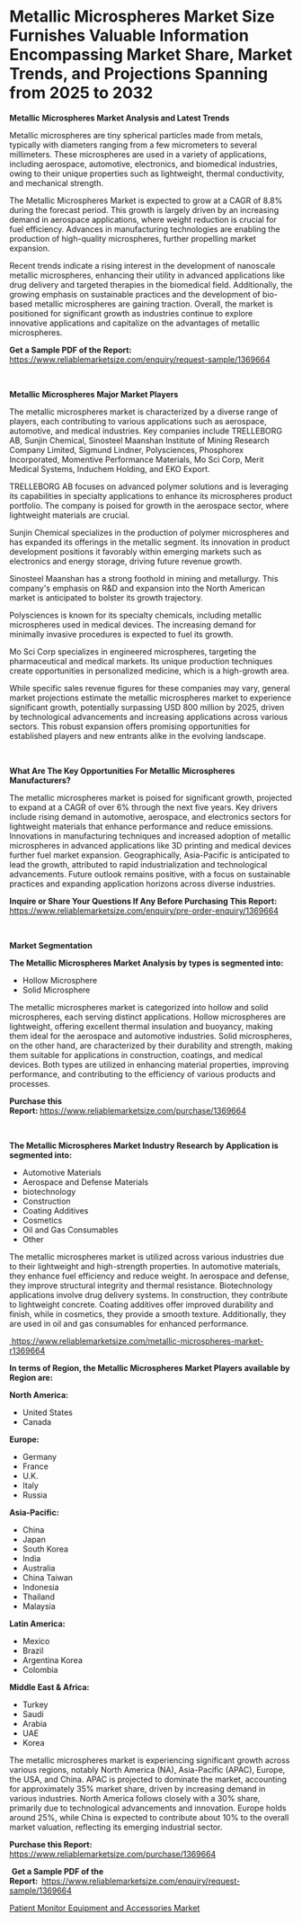<p><h1>Metallic Microspheres Market Size Furnishes Valuable Information Encompassing Market Share, Market Trends, and Projections Spanning from 2025 to 2032</h1></p><p><strong>Metallic Microspheres Market Analysis and Latest Trends</strong></p>
<p><p>Metallic microspheres are tiny spherical particles made from metals, typically with diameters ranging from a few micrometers to several millimeters. These microspheres are used in a variety of applications, including aerospace, automotive, electronics, and biomedical industries, owing to their unique properties such as lightweight, thermal conductivity, and mechanical strength. </p><p>The Metallic Microspheres Market is expected to grow at a CAGR of 8.8% during the forecast period. This growth is largely driven by an increasing demand in aerospace applications, where weight reduction is crucial for fuel efficiency. Advances in manufacturing technologies are enabling the production of high-quality microspheres, further propelling market expansion. </p><p>Recent trends indicate a rising interest in the development of nanoscale metallic microspheres, enhancing their utility in advanced applications like drug delivery and targeted therapies in the biomedical field. Additionally, the growing emphasis on sustainable practices and the development of bio-based metallic microspheres are gaining traction. Overall, the market is positioned for significant growth as industries continue to explore innovative applications and capitalize on the advantages of metallic microspheres.</p></p>
<p><strong>Get a Sample PDF of the Report:&nbsp;</strong> <a href="https://www.reliablemarketsize.com/enquiry/request-sample/1369664?utm_campaign=2384&utm_medium=2&utm_source=Github&utm_content=ia&utm_term=22032025&utm_id=metallic-microspheres">https://www.reliablemarketsize.com/enquiry/request-sample/1369664</a></p>
<p>&nbsp;</p>
<p><strong>Metallic Microspheres Major Market Players</strong></p>
<p><p>The metallic microspheres market is characterized by a diverse range of players, each contributing to various applications such as aerospace, automotive, and medical industries. Key companies include TRELLEBORG AB, Sunjin Chemical, Sinosteel Maanshan Institute of Mining Research Company Limited, Sigmund Lindner, Polysciences, Phosphorex Incorporated, Momentive Performance Materials, Mo Sci Corp, Merit Medical Systems, Induchem Holding, and EKO Export.</p><p>TRELLEBORG AB focuses on advanced polymer solutions and is leveraging its capabilities in specialty applications to enhance its microspheres product portfolio. The company is poised for growth in the aerospace sector, where lightweight materials are crucial.</p><p>Sunjin Chemical specializes in the production of polymer microspheres and has expanded its offerings in the metallic segment. Its innovation in product development positions it favorably within emerging markets such as electronics and energy storage, driving future revenue growth.</p><p>Sinosteel Maanshan has a strong foothold in mining and metallurgy. This company's emphasis on R&D and expansion into the North American market is anticipated to bolster its growth trajectory.</p><p>Polysciences is known for its specialty chemicals, including metallic microspheres used in medical devices. The increasing demand for minimally invasive procedures is expected to fuel its growth.</p><p>Mo Sci Corp specializes in engineered microspheres, targeting the pharmaceutical and medical markets. Its unique production techniques create opportunities in personalized medicine, which is a high-growth area.</p><p>While specific sales revenue figures for these companies may vary, general market projections estimate the metallic microspheres market to experience significant growth, potentially surpassing USD 800 million by 2025, driven by technological advancements and increasing applications across various sectors. This robust expansion offers promising opportunities for established players and new entrants alike in the evolving landscape.</p></p>
<p>&nbsp;</p>
<p><strong>What Are The Key Opportunities For Metallic Microspheres Manufacturers?</strong></p>
<p><p>The metallic microspheres market is poised for significant growth, projected to expand at a CAGR of over 6% through the next five years. Key drivers include rising demand in automotive, aerospace, and electronics sectors for lightweight materials that enhance performance and reduce emissions. Innovations in manufacturing techniques and increased adoption of metallic microspheres in advanced applications like 3D printing and medical devices further fuel market expansion. Geographically, Asia-Pacific is anticipated to lead the growth, attributed to rapid industrialization and technological advancements. Future outlook remains positive, with a focus on sustainable practices and expanding application horizons across diverse industries.</p></p>
<p><strong>Inquire or Share Your Questions If Any Before Purchasing This Report:</strong> <a href="https://www.reliablemarketsize.com/enquiry/pre-order-enquiry/1369664?utm_campaign=2384&utm_medium=2&utm_source=Github&utm_content=ia&utm_term=22032025&utm_id=metallic-microspheres">https://www.reliablemarketsize.com/enquiry/pre-order-enquiry/1369664</a></p>
<p>&nbsp;</p>
<p><strong>Market Segmentation</strong></p>
<p><strong>The Metallic Microspheres Market Analysis by types is segmented into:</strong></p>
<p><ul><li>Hollow Microsphere</li><li>Solid Microsphere</li></ul></p>
<p><p>The metallic microspheres market is categorized into hollow and solid microspheres, each serving distinct applications. Hollow microspheres are lightweight, offering excellent thermal insulation and buoyancy, making them ideal for the aerospace and automotive industries. Solid microspheres, on the other hand, are characterized by their durability and strength, making them suitable for applications in construction, coatings, and medical devices. Both types are utilized in enhancing material properties, improving performance, and contributing to the efficiency of various products and processes.</p></p>
<p><strong>Purchase this Report:&nbsp;</strong><a href="https://www.reliablemarketsize.com/purchase/1369664?utm_campaign=2384&utm_medium=2&utm_source=Github&utm_content=ia&utm_term=22032025&utm_id=metallic-microspheres">https://www.reliablemarketsize.com/purchase/1369664</a></p>
<p>&nbsp;</p>
<p><strong>The Metallic Microspheres Market Industry Research by Application is segmented into:</strong></p>
<p><ul><li>Automotive Materials</li><li>Aerospace and Defense Materials</li><li>biotechnology</li><li>Construction</li><li>Coating Additives</li><li>Cosmetics</li><li>Oil and Gas Consumables</li><li>Other</li></ul></p>
<p><p>The metallic microspheres market is utilized across various industries due to their lightweight and high-strength properties. In automotive materials, they enhance fuel efficiency and reduce weight. In aerospace and defense, they improve structural integrity and thermal resistance. Biotechnology applications involve drug delivery systems. In construction, they contribute to lightweight concrete. Coating additives offer improved durability and finish, while in cosmetics, they provide a smooth texture. Additionally, they are used in oil and gas consumables for enhanced performance.</p></p>
<p><a href="https://www.reliablemarketsize.com/metallic-microspheres-market-r1369664?utm_campaign=2384&utm_medium=2&utm_source=Github&utm_content=ia&utm_term=22032025&utm_id=metallic-microspheres">&nbsp;https://www.reliablemarketsize.com/metallic-microspheres-market-r1369664</a></p>
<p><strong>In terms of Region, the Metallic Microspheres Market Players available by Region are:</strong></p>
<p>
    <p> <strong> North America: </strong>
        <ul>
            <li>United States</li>
            <li>Canada</li>
        </ul>
        </p> 
    <p> <strong> Europe: </strong>
        <ul>
            <li>Germany</li>
            <li>France</li>
            <li>U.K.</li>
            <li>Italy</li>
            <li>Russia</li>
        </ul>
        </p> 
    <p> <strong> Asia-Pacific: </strong>
        <ul>
            <li>China</li>
            <li>Japan</li>
            <li>South Korea</li>
            <li>India</li>
            <li>Australia</li>
            <li>China Taiwan</li>
            <li>Indonesia</li>
            <li>Thailand</li>
            <li>Malaysia</li>
        </ul>
        </p> 
    <p> <strong> Latin America: </strong>
        <ul>
            <li>Mexico</li>
            <li>Brazil</li>
            <li>Argentina Korea</li>
            <li>Colombia</li>
        </ul>
        </p> 
    <p> <strong> Middle East & Africa: </strong>
        <ul>
            <li>Turkey</li>
            <li>Saudi</li>
            <li>Arabia</li>
            <li>UAE</li>
            <li>Korea</li>
        </ul>
    </p>
    </p>
<p><p>The metallic microspheres market is experiencing significant growth across various regions, notably North America (NA), Asia-Pacific (APAC), Europe, the USA, and China. APAC is projected to dominate the market, accounting for approximately 35% market share, driven by increasing demand in various industries. North America follows closely with a 30% share, primarily due to technological advancements and innovation. Europe holds around 25%, while China is expected to contribute about 10% to the overall market valuation, reflecting its emerging industrial sector.</p></p>
<p><strong>Purchase this Report: </strong><a href="https://www.reliablemarketsize.com/purchase/1369664?utm_campaign=2384&utm_medium=2&utm_source=Github&utm_content=ia&utm_term=22032025&utm_id=metallic-microspheres">https://www.reliablemarketsize.com/purchase/1369664</a></p>
<p>&nbsp;<strong>Get a Sample PDF of the Report:&nbsp;&nbsp;</strong><a href="https://www.reliablemarketsize.com/enquiry/request-sample/1369664?utm_campaign=2384&utm_medium=2&utm_source=Github&utm_content=ia&utm_term=22032025&utm_id=metallic-microspheres">https://www.reliablemarketsize.com/enquiry/request-sample/1369664</a></p>
<p><strong></strong></p>
<p><p><a href="https://github.com/alberthagorsuch/Market-Research-Report-List-1/blob/main/patient-monitor-equipment-and-accessories-market.md?utm_campaign=2384&utm_medium=2&utm_source=Github&utm_content=ia&utm_term=22032025&utm_id=metallic-microspheres">Patient Monitor Equipment and Accessories Market</a></p></p>